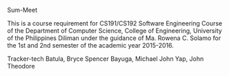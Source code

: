 Sum-Meet

This is a course requirement for CS191/CS192 Software Engineering Course of the Department of Computer Science, College of Engineering, University of the Philippines Diliman under the guidance of Ma. Rowena C. Solamo for the 1st and 2nd semester of the academic year 2015-2016.

Tracker-tech
Batula, Bryce Spencer
Bayuga, Michael John
Yap, John Theodore
